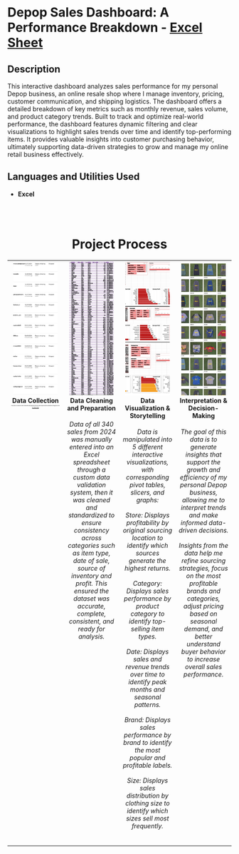 <h1>Depop Sales Dashboard: A Performance Breakdown - <a href="./DEPOPSALES_2024.xlsx" download>Excel Sheet</a> </h1>


<h2>Description</h2>
This interactive dashboard analyzes sales performance for my personal Depop business, an online resale shop where I manage inventory, pricing, customer communication, and shipping logistics. The dashboard offers a detailed breakdown of key metrics such as monthly revenue, sales volume, and product category trends. Built to track and optimize real-world performance, the dashboard features dynamic filtering and clear visualizations to highlight sales trends over time and identify top-performing items. It provides valuable insights into customer purchasing behavior, ultimately supporting data-driven strategies to grow and manage my online retail business effectively.  
<br />


<h2>Languages and Utilities Used</h2>

- <b>Excel</b> 


<br><br>

<div align="center">
  <h1>Project Process</h1>
</div>

<table width="100%" style="table-layout: fixed;">
  <tr>
    <td align="center" valign="top" width="25%">
      <div>
        <img src="DepopProject_P1.png" style="width: 90%; height: 300px; object-fit: cover;" />
        <b>Data Collection</b>
        <br>
        <h6 style="text-align: center; min-height: 150px; font-size: 2px;">
          This project is based on sales transaction data gathered from my own Depop business operations throughout 2024.
          <br><br> <a href="https://www.depop.com/moriojac/">My Depop Page</a>
        </h6>
      </div>
    </td>
    <td align="center" valign="top" width="25%">
      <div>
        <img src="DepopProject_P2.png" style="width: 90%; height: 300px; object-fit: cover;" />
        <b>Data Cleaning and Preparation</b>
        <h6 style="text-align: center; min-height: 150px;">
          Data of all 340 sales from 2024 was manually entered into an Excel spreadsheet through a custom data validation system, then it was cleaned and standardized to ensure consistency across categories such as item                 type, date of sale, source of inventory and profit. This ensured the dataset was accurate, complete, consistent, and ready for analysis.
        </h6>
      </div>
    </td>
    <td align="center" valign="top" width="25%">
      <div>
        <img src="DepopProject_P3.png" style="width: 90%; height: 300px; object-fit: cover;" />
        <b>Data Visualization & Storytelling</b>
        <h6 style="text-align: center; min-height: 150px;">
          Data is manipulated into 5 different interactive visualizations, with corresponding pivot tables, slicers, and graphs:
          <br><br> Store: Displays profitability by original sourcing location to identify which sources generate the highest returns.
          <br><br> Category: Displays sales performance by product category to identify top-selling item types.
          <br><br> Date: Displays sales and revenue trends over time to identify peak months and seasonal patterns.
          <br><br> Brand: Displays sales performance by brand to identify the most popular and profitable labels.
          <br><br> Size: Displays sales distribution by clothing size to identify which sizes sell most frequently.
        </h6>
      </div>
    </td>
    <td align="center" valign="top" width="25%">
      <div>
        <img src="DepopProject_P4.png" style="width: 90%; height: 300px; object-fit: cover;" />
        <b>Interpretation & Decision-Making</b>
        <h6 style="text-align: center; min-height: 150px;">
          The goal of this data is to generate insights that support the growth and efficiency of my personal Depop business, allowing me to interpret trends and make informed data-driven decisions.
         <br><br> Insights from the data help me refine sourcing strategies, focus on the most profitable brands and categories, adjust pricing based on seasonal demand, and better   
         understand buyer behavior to increase overall sales performance.
        </h6>
      </div>
    </td>
  </tr>
</table>
